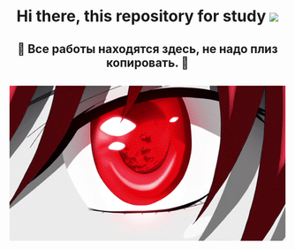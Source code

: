 <h1 align="center">Hi there, <a target="_blank">this repository for study</a> 
<img src="https://github.com/blackcater/blackcater/raw/main/images/Hi.gif" height="32"/></h1>
<h2 align="center">🔰 Все работы находятся здесь, не надо плиз копировать. 🔰</h2>
<h2 align="center"><img src="https://github.com/AgentSmithZ/-/blob/main/riasgremoire.gif" alt=""></h2>
